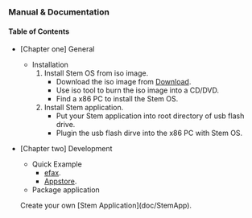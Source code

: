 
### Manual & Documentation


#### Table of Contents


* [Chapter one] General
	- Installation
		1. Install Stem OS from iso image.
			- Download the iso image from [Download](http://192.168.2.130:5002/Download).
			- Use iso tool to burn the iso image into a CD/DVD.
			- Find a x86 PC to install the Stem OS.
		2. Install Stem application.
			- Put your Stem application into root directory of usb flash drive.
			- Plugin the usb flash dirve into the x86 PC with Stem OS.
		
* [Chapter two] Development
	- Quick Example
		- [efax](doc/efax).
		- [Appstore](doc/Appstore).
	- Package application
	<p>Create your own [Stem Application](doc/StemApp). </p>
